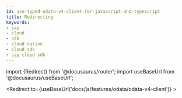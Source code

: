 ```yaml
---
id: use-typed-odata-v4-client-for-javascript-and-typescript
title: Redirecting
keywords:
- sap
- cloud
- sdk
- cloud native
- cloud sdk
- sap cloud sdk
---
```


import {Redirect} from '@docusaurus/router';
import useBaseUrl from '@docusaurus/useBaseUrl';

<Redirect to={useBaseUrl('docs/js/features/odata/odata-v4-client')} ></Redirect>
